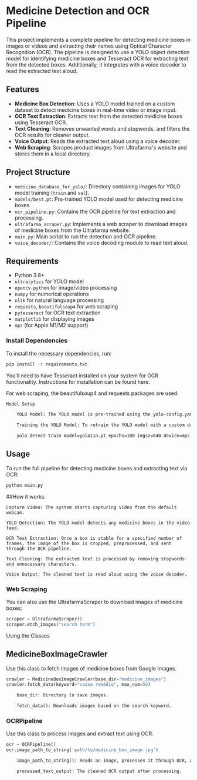 # Medicine Detection and OCR Pipeline

This project implements a complete pipeline for detecting medicine boxes in images or videos and extracting their names using Optical Character Recognition (OCR). The pipeline is designed to use a YOLO object detection model for identifying medicine boxes and Tesseract OCR for extracting text from the detected boxes. Additionally, it integrates with a voice decoder to read the extracted text aloud.

## Features

- **Medicine Box Detection**: Uses a YOLO model trained on a custom dataset to detect medicine boxes in real-time video or image input.
- **OCR Text Extraction**: Extracts text from the detected medicine boxes using Tesseract OCR.
- **Text Cleaning**: Removes unwanted words and stopwords, and filters the OCR results for cleaner output.
- **Voice Output**: Reads the extracted text aloud using a voice decoder.
- **Web Scraping**: Scrapes product images from Ultrafarma's website and stores them in a local directory.

## Project Structure

- `medicine_database_for_yolo/`: Directory containing images for YOLO model training (`train` and `val`).
- `models/best.pt`: Pre-trained YOLO model used for detecting medicine boxes.
- `ocr_pipeline.py`: Contains the OCR pipeline for text extraction and processing.
- `ultrafarma_scraper.py`: Implements a web scraper to download images of medicine boxes from the Ultrafarma website.
- `main.py`: Main script to run the detection and OCR pipeline.
- `voice_decoder/`: Contains the voice decoding module to read text aloud.

## Requirements

- Python 3.8+
- `ultralytics` for YOLO model
- `opencv-python` for image/video processing
- `numpy` for numerical operations
- `nltk` for natural language processing
- `requests`, `beautifulsoup4` for web scraping
- `pytesseract` for OCR text extraction
- `matplotlib` for displaying images
- `mps` (for Apple M1/M2 support)

### Install Dependencies

To install the necessary dependencies, run:

```bash
pip install -r requirements.txt
```

You'll need to have Tesseract installed on your system for OCR functionality. Instructions for installation can be found here.

For web scraping, the beautifulsoup4 and requests packages are used.

```bash
Model Setup

    YOLO Model: The YOLO model is pre-trained using the yolo-config.yaml dataset and can be found under the models directory as best.pt.

    Training the YOLO Model: To retrain the YOLO model with a custom dataset, use the following command:

    yolo detect train model=yolo11n.pt epochs=100 imgsz=640 device=mps

```

## Usage

To run the full pipeline for detecting medicine boxes and extracting text via OCR:

```bash
python main.py
```
##How it works:

    Capture Video: The system starts capturing video from the default webcam.

    YOLO Detection: The YOLO model detects any medicine boxes in the video feed.

    OCR Text Extraction: Once a box is stable for a specified number of frames, the image of the box is cropped, preprocessed, and sent through the OCR pipeline.

    Text Cleaning: The extracted text is processed by removing stopwords and unnecessary characters.

    Voice Output: The cleaned text is read aloud using the voice decoder.

### Web Scraping

You can also use the UltrafarmaScraper to download images of medicine boxes:

```python
scraper = UltrafarmaScraper()
scraper.etch_images("search term")
```

Using the Classes

## MedicineBoxImageCrawler

Use this class to fetch images of medicine boxes from Google Images.

```python
crawler = MedicineBoxImageCrawler(base_dir="medicine_images")
crawler.fetch_data(keyword="caixa remédio", max_num=50)

    base_dir: Directory to save images.

    fetch_data(): Downloads images based on the search keyword.
```

### OCRPipeline

Use this class to process images and extract text using OCR.
```python
ocr = OCRPipeline()
ocr.image_path_to_string('path/to/medicine_box_image.jpg')

    image_path_to_string(): Reads an image, processes it through OCR, and prints the cleaned text.

    processed_text_output: The cleaned OCR output after processing.
```
